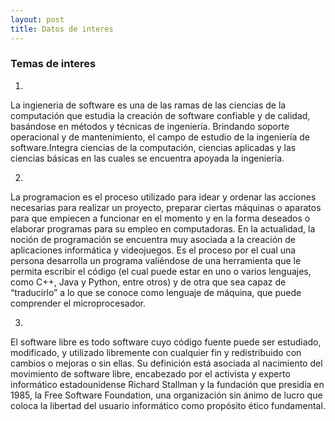 ```yaml
--- 
layout: post
title: Datos de interes
---
```

### Temas de interes 
1)
La ingieneria de software es una de las ramas de las ciencias de la computación que estudia la creación 
de software confiable y de calidad, basándose en métodos y técnicas de ingeniería. Brindando soporte 
operacional y de mantenimiento, el campo de estudio de la ingeniería de software.Integra ciencias de la
computación, ciencias aplicadas y las ciencias básicas en las cuales se encuentra apoyada la ingeniería.

2)
La programacion es el proceso utilizado para idear y ordenar las acciones necesarias para realizar un 
proyecto, preparar ciertas máquinas o aparatos para que empiecen a funcionar en el momento y en la
forma deseados o elaborar programas para su empleo en computadoras.
En la actualidad, la noción de programación se encuentra muy asociada a la creación de aplicaciones 
informática y videojuegos. Es el proceso por el cual una persona desarrolla un programa valiéndose de 
una herramienta que le permita escribir el código (el cual puede estar en uno o varios lenguajes, como 
C++, Java y Python, entre otros) y de otra que sea capaz de “traducirlo” a lo que se conoce como lenguaje 
de máquina, que puede comprender el microprocesador.

3)
El software libre es todo software cuyo código fuente puede ser estudiado, modificado, y utilizado 
libremente con cualquier fin y redistribuido con cambios o mejoras o sin ellas. Su definición está 
asociada al nacimiento del movimiento de software libre, encabezado por el activista y experto informático
estadounidense Richard Stallman y la fundación que presidía en 1985, la Free Software Foundation, una organización
sin ánimo de lucro que coloca la libertad del usuario informático como propósito ético fundamental.

